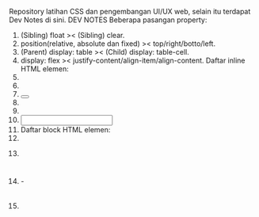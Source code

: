 Repository latihan CSS dan pengembangan UI/UX web, selain itu terdapat Dev Notes di sini.
DEV NOTES
Beberapa pasangan property:
1. (Sibling) float >< (Sibling) clear.
2. position(relative, absolute dan fixed) >< top/right/botto/left.
3. (Parent) display: table >< (Child) display: table-cell.
4. display: flex >< justify-content/align-item/align-content.
Daftar inline HTML elemen:
1. <a></a>
2. <b></b>
3. <button></button>
4. <i></i>
5. <img>
6. <input>
7. <strong></strong>
Daftar block HTML elemen:
1. <div></div>
2. <form></form>
3. <h1></h1> - <h6></h6>
4. <p></p>